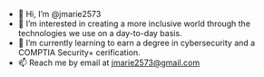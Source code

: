 - 👋 Hi, I’m @jmarie2573
- 👀 I’m interested in creating a more inclusive world through the technologies we use on a day-to-day basis.
- 🌱 I’m currently learning to earn a degree in cybersecurity and a COMPTIA Security+ cerification.
- 📫 Reach me by email at jmarie2573@gmail.com

<!---
jmarie2573/jmarie2573 is a ✨ special ✨ repository because its `README.md` (this file) appears on your GitHub profile.
You can click the Preview link to take a look at your changes.
--->

